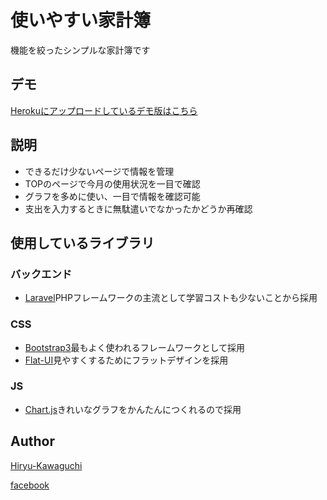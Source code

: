 使いやすい家計簿
====

機能を絞ったシンプルな家計簿です

## デモ
[Herokuにアップロードしているデモ版はこちら](https://kakeibo-laravel.herokuapp.com)


## 説明

- できるだけ少ないページで情報を管理
- TOPのページで今月の使用状況を一目で確認
- グラフを多めに使い、一目で情報を確認可能
- 支出を入力するときに無駄遣いでなかったかどうか再確認

## 使用しているライブラリ

### バックエンド

- [Laravel](http://laravel.jp/)PHPフレームワークの主流として学習コストも少ないことから採用

### CSS

- [Bootstrap3](https://getbootstrap.com/)最もよく使われるフレームワークとして採用
- [Flat-UI](http://designmodo.github.io/Flat-UI/)見やすくするためにフラットデザインを採用

### JS

- [Chart.js](http://www.chartjs.org/)きれいなグラフをかんたんにつくれるので採用

## Author

[Hiryu-Kawaguchi](https://github.com/Hiryu-Kawaguchi)

[facebook](https://www.facebook.com/kawaguchi.hiryu)
